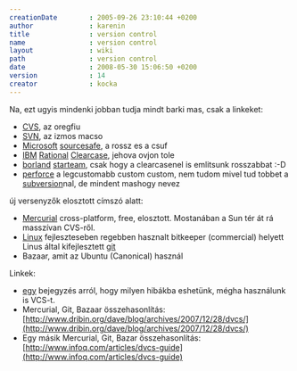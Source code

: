 ```yaml
---
creationDate        : 2005-09-26 23:10:44 +0200 
author              : karenin 
title               : version control 
name                : version control 
layout              : wiki 
path                : version control 
date                : 2008-05-30 15:06:50 +0200 
version             : 14 
creator             : kocka 
---
```

Na, ezt ugyis mindenki jobban tudja mindt barki mas, csak a linkeket:

*   [CVS](CVS.html), az oregfiu
*   [SVN](svn.html), az izmos macso
*   [Microsoft](Microsoft.html) [sourcesafe](sourcesafe.html), a rossz es a csuf
*   [IBM](IBM.html) [Rational](Rational.html) [Clearcase](ClearCase.html), jehova ovjon tole
*   [borland](borland.html) [starteam](starteam.html), csak hogy a clearcasenel is emlitsunk rosszabbat :-D
*   [perforce](perforce.html) a legcustomabb custom custom, nem tudom mivel tud tobbet a [subversion](subversion.html)nal, de mindent mashogy nevez

új versenyzők elosztott címszó alatt:

*   [Mercurial](Mercurial.html) cross-platform, free, elosztott. Mostanában a Sun tér át rá masszívan CVS-ről. 
*   [Linux](Linux.html) fejleszteseben regebben hasznalt bitkeeper (commercial) helyett Linus által kifejlesztett [git](git.html)
*   Bazaar, amit az Ubuntu (Canonical) használ

Linkek: 

*   [egy](http://stuffthathappens.com/blog/2007/09/28/4-signs-you-are-fighting-your-version-control-tool/)  bejegyzés arról, hogy milyen hibákba eshetünk, mégha használunk is VCS-t.
*   Mercurial, Git, Bazaar összehasonlítás: [http://www.dribin.org/dave/blog/archives/2007/12/28/dvcs/](http://www.dribin.org/dave/blog/archives/2007/12/28/dvcs/)
*   Egy másik Mercurial, Git, Bazar összehasonlítás: [http://www.infoq.com/articles/dvcs-guide](http://www.infoq.com/articles/dvcs-guide) 





